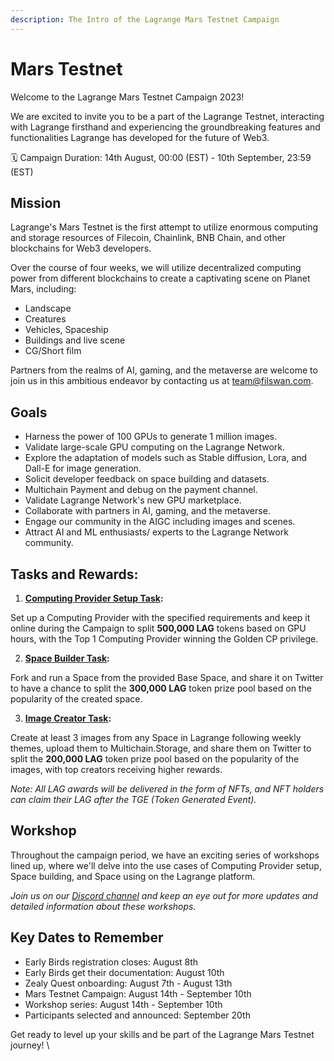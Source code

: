 ```yaml
---
description: The Intro of the Lagrange Mars Testnet Campaign
---
```


# Mars Testnet

Welcome to the Lagrange Mars Testnet Campaign 2023!

We are excited to invite you to be a part of the Lagrange Testnet, interacting with Lagrange firsthand and experiencing the groundbreaking features and functionalities Lagrange has developed for the future of Web3.

🗓️ Campaign Duration: 14th August, 00:00 (EST) - 10th September, 23:59 (EST)

## Mission

Lagrange's Mars Testnet is the first attempt to utilize enormous computing and storage resources of Filecoin, Chainlink, BNB Chain, and other blockchains for Web3 developers.

Over the course of four weeks, we will utilize decentralized computing power from different blockchains to create a captivating scene on Planet Mars, including:

* Landscape
* Creatures
* Vehicles, Spaceship
* Buildings and live scene
* CG/Short film

Partners from the realms of AI, gaming, and the metaverse are welcome to join us in this ambitious endeavor by contacting us at team@filswan.com.

## Goals

* Harness the power of 100 GPUs to generate 1 million images.
* Validate large-scale GPU computing on the Lagrange Network.
* Explore the adaptation of models such as Stable diffusion, Lora, and Dall-E for image generation.
* Solicit developer feedback on space building and datasets.
* Multichain Payment and debug on the payment channel.
* Validate Lagrange Network's new GPU marketplace.
* Collaborate with partners in AI, gaming, and the metaverse.
* Engage our community in the AIGC including images and scenes.
* Attract AI and ML enthusiasts/ experts to the Lagrange Network community.

## Tasks and Rewards:

1. [**Computing Provider Setup Task**](setup-computing-provider.md)**:**

Set up a Computing Provider with the specified requirements and keep it online during the Campaign to split **500,000 LAG** tokens based on GPU hours, with the Top 1 Computing Provider winning the Golden CP privilege.

2. [**Space Builder Task**](build-space.md)**:**

Fork and run a Space from the provided Base Space, and share it on Twitter to have a chance to split the **300,000 LAG** token prize pool based on the popularity of the created space.

3. [**Image Creator Task**](use-space.md)**:**

Create at least 3 images from any Space in Lagrange following weekly themes, upload them to Multichain.Storage, and share them on Twitter to split the **200,000 LAG** token prize pool based on the popularity of the images, with top creators receiving higher rewards.

_Note: All LAG awards will be delivered in the form of NFTs, and NFT holders can claim their LAG after the TGE (Token Generated Event)._

## Workshop

Throughout the campaign period, we have an exciting series of workshops lined up, where we'll delve into the use cases of Computing Provider setup, Space building, and Space using on the Lagrange platform.&#x20;

_Join us on our_ [_Discord channel_](https://discord.gg/GRxpvefPmk) _and keep an eye out for more updates and detailed information about these workshops._&#x20;

## Key Dates to Remember

* Early Birds registration closes: August 8th
* Early Birds get their documentation: August 10th
* Zealy Quest onboarding: August 7th - August 13th
* Mars Testnet Campaign: August 14th - September 10th
* Workshop series: August 14th - September 10th
* Participants selected and announced: September 20th

Get ready to level up your skills and be part of the Lagrange Mars Testnet journey! \
